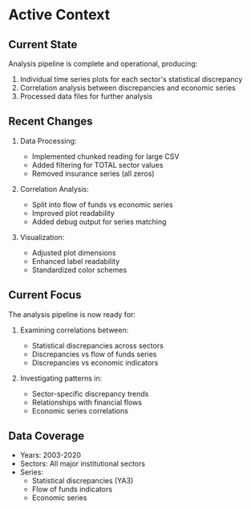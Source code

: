# Active Context

## Current State

Analysis pipeline is complete and operational, producing:
1. Individual time series plots for each sector's statistical discrepancy
2. Correlation analysis between discrepancies and economic series
3. Processed data files for further analysis

## Recent Changes

1. Data Processing:
   - Implemented chunked reading for large CSV
   - Added filtering for TOTAL sector values
   - Removed insurance series (all zeros)

2. Correlation Analysis:
   - Split into flow of funds vs economic series
   - Improved plot readability
   - Added debug output for series matching

3. Visualization:
   - Adjusted plot dimensions
   - Enhanced label readability
   - Standardized color schemes

## Current Focus

The analysis pipeline is now ready for:
1. Examining correlations between:
   - Statistical discrepancies across sectors
   - Discrepancies vs flow of funds series
   - Discrepancies vs economic indicators

2. Investigating patterns in:
   - Sector-specific discrepancy trends
   - Relationships with financial flows
   - Economic series correlations

## Data Coverage

- Years: 2003-2020
- Sectors: All major institutional sectors
- Series: 
  - Statistical discrepancies (YA3)
  - Flow of funds indicators
  - Economic series
